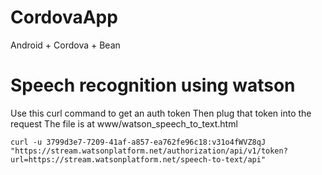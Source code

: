 # CordovaApp
Android + Cordova + Bean

# Speech recognition using watson

Use this curl command to get an auth token
Then plug that token into the request 
The file is at www/watson_speech_to_text.html
```
curl -u 3799d3e7-7209-41af-a857-ea762fe96c18:v31o4fWVZ8qJ "https://stream.watsonplatform.net/authorization/api/v1/token?url=https://stream.watsonplatform.net/speech-to-text/api"
```